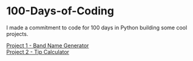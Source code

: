 # 100-Days-of-Coding
I made a commitment to code for 100 days in Python building some cool projects. 

[Project 1 - Band Name Generator](https://github.com/jspigner/100-Days-of-Coding/blob/main/Project%201%20-%20Band%20Name%20Generator.py) <br>
[Project 2 - Tip Calculator](https://github.com/jspigner/100-Days-of-Coding/commit/ddb39ca3ef5fd45da2c6fb3c574af3a3e9de6e2d)
